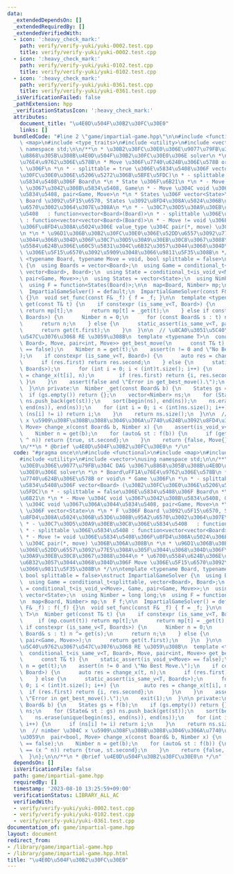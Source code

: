 ```yaml
---
data:
  _extendedDependsOn: []
  _extendedRequiredBy: []
  _extendedVerifiedWith:
  - icon: ':heavy_check_mark:'
    path: verify/verify-yuki/yuki-0002.test.cpp
    title: verify/verify-yuki/yuki-0002.test.cpp
  - icon: ':heavy_check_mark:'
    path: verify/verify-yuki/yuki-0102.test.cpp
    title: verify/verify-yuki/yuki-0102.test.cpp
  - icon: ':heavy_check_mark:'
    path: verify/verify-yuki/yuki-0361.test.cpp
    title: verify/verify-yuki/yuki-0361.test.cpp
  _isVerificationFailed: false
  _pathExtension: hpp
  _verificationStatusIcon: ':heavy_check_mark:'
  attributes:
    document_title: "\u4E0D\u504F\u30B2\u30FC\u30E0"
    links: []
  bundledCode: "#line 2 \"game/impartial-game.hpp\"\n\n#include <functional>\n#include\
    \ <map>\n#include <type_traits>\n#include <utility>\n#include <vector>\nusing\
    \ namespace std;\n\n/**\n * \u30B2\u30FC\u30E0\u306E\u9077\u79FB\u304C DAG \u3067\
    \u8868\u305B\u308B\u4E0D\u504F\u30B2\u30FC\u30E0\u306E solver\n *\n * Board\uFF1A\
    \u76E4\u9762\u306E\u578B\n * Move \u306F\u7740\u624B\u306E\u578B or void\n * Game\
    \ \u306F\n *\n * - splittable = true \u306E\u5834\u5408\u306F vector<Board> (\u30B2\
    \u30FC\u30E0\u306E\u5206\u5272\u306B\u5BFE\u5FDC)\n * - splittable = false\u306E\
    \u5834\u5408\u306F Board\n *\n * State \u306F\u6B21\n *\n * - Move \u304C void\
    \ \u3067\u3042\u308B\u5834\u5408, Game\n * - Move \u304C void \u3067\u306A\u3044\
    \u5834\u5408, pair<Game, Move>\n *\n * States \u306F vector<State>\n *\n * F \u306F\
    \ Board \u3092\u5F15\u6570, States \u3092\u8FD4\u308A\u5024\u306B\u53D6\u308B\u95A2\
    \u6570\u3002\u3064\u307E\u308A\n *\n * - \u30C7\u30D5\u30A9\u30EB\u30C8\u306E\u5834\
    \u5408   : function<vector<Board>(Board)>\n * - splittable \u306E\u5834\u5408\
    \ : function<vector<vector<Board>(Board)>\n * - Move != void \u306E\u5834\u5408\
    \u306F\u8FD4\u308A\u5024\u306E value_type \u304C pair(*, move) \u306B\u306A\u308B\
    \n *\n * \u96D1\u306B\u30B2\u30FC\u30E0\u306E\u52DD\u6557\u3092\u77E5\u308A\u305F\
    \u3044\u3068\u304D\u306F\u30C7\u30D5\u30A9\u30EB\u30C8\u3067\u3088\u3044\n * \u6700\
    \u5584\u624B\u306E\u60C5\u5831\u304C\u6B32\u3057\u3044\u3068\u304D\u306F Move\
    \ \u306E\u5F15\u6570\u3092\u5909\u3048\u3066\u9811\u5F35\u308B\n */\n\ntemplate\
    \ <typename Board, typename Move = void, bool splittable = false>\nstruct ImpartialGameSolver\
    \ {\n  using Boards = vector<Board>;\n  using Game = conditional_t<splittable,\
    \ vector<Board>, Board>;\n  using State = conditional_t<is_void_v<Move>, Game,\
    \ pair<Game, Move>>;\n  using States = vector<State>;\n  using Nimber = long long;\n\
    \  using F = function<States(Board)>;\n\n  map<Board, Nimber> mp;\n  F f;\n\n\
    \  ImpartialGameSolver() = default;\n  ImpartialGameSolver(const F& _f) : f(_f)\
    \ {}\n  void set_func(const F& _f) { f = _f; }\n\n  template <typename T>\n  Nimber\
    \ get(const T& t) {\n    if constexpr (is_same_v<T, Board>) {\n      if (mp.count(t))\
    \ return mp[t];\n      return mp[t] = _get(t);\n    } else if constexpr (is_same_v<T,\
    \ Boards>) {\n      Nimber n = 0;\n      for (const Board& s : t) n ^= get(s);\n\
    \      return n;\n    } else {\n      static_assert(is_same_v<T, pair<Game, Move>>);\n\
    \      return get(t.first);\n    }\n  }\n\n  // \u8CA0\u3051\u5C40\u9762\u3067\
    \u547C\u3076\u3068 RE \u3059\u308B\n  template <typename T>\n  conditional_t<is_same_v<T,\
    \ Board>, Move, pair<int, Move>> get_best_move(\n      const T& t) {\n    static_assert(is_void_v<Move>\
    \ == false);\n    Nimber n = get(t);\n    assert(n != 0 and \"No Best Move.\"\
    );\n    if constexpr (is_same_v<T, Board>) {\n      auto res = change_x(t, n);\n\
    \      if (res.first) return res.second;\n    } else {\n      static_assert(is_same_v<T,\
    \ Boards>);\n      for (int i = 0; i < (int)t.size(); i++) {\n        auto res\
    \ = change_x(t[i], n);\n        if (res.first) return {i, res.second};\n     \
    \ }\n    }\n    assert(false and \"Error in get_best_move().\");\n    exit(1);\n\
    \  }\n\n private:\n  Nimber _get(const Board& b) {\n    States gs = f(b);\n  \
    \  if (gs.empty()) return {};\n    vector<Nimber> ns;\n    for (State& st : gs)\
    \ ns.push_back(get(st));\n    sort(begin(ns), end(ns));\n    ns.erase(unique(begin(ns),\
    \ end(ns)), end(ns));\n    for (int i = 0; i < (int)ns.size(); i++) {\n      if\
    \ (ns[i] != i) return i;\n    }\n    return ns.size();\n  }\n\n  // nimber \u304C\
    \ x \u5909\u308F\u308B\u3088\u3046\u306A\u7740\u624B\u3092\u8FD4\u3059\n  pair<bool,\
    \ Move> change_x(const Board& b, Nimber x) {\n    assert(is_void_v<Move> == false);\n\
    \    Nimber n = get(b);\n    for (auto& st : f(b)) {\n      if (get(st) == (x\
    \ ^ n)) return {true, st.second};\n    }\n    return {false, Move{}};\n  }\n};\n\
    \n/**\n * @brief \u4E0D\u504F\u30B2\u30FC\u30E0\n */\n"
  code: "#pragma once\n\n#include <functional>\n#include <map>\n#include <type_traits>\n\
    #include <utility>\n#include <vector>\nusing namespace std;\n\n/**\n * \u30B2\u30FC\
    \u30E0\u306E\u9077\u79FB\u304C DAG \u3067\u8868\u305B\u308B\u4E0D\u504F\u30B2\u30FC\
    \u30E0\u306E solver\n *\n * Board\uFF1A\u76E4\u9762\u306E\u578B\n * Move \u306F\
    \u7740\u624B\u306E\u578B or void\n * Game \u306F\n *\n * - splittable = true \u306E\
    \u5834\u5408\u306F vector<Board> (\u30B2\u30FC\u30E0\u306E\u5206\u5272\u306B\u5BFE\
    \u5FDC)\n * - splittable = false\u306E\u5834\u5408\u306F Board\n *\n * State \u306F\
    \u6B21\n *\n * - Move \u304C void \u3067\u3042\u308B\u5834\u5408, Game\n * - Move\
    \ \u304C void \u3067\u306A\u3044\u5834\u5408, pair<Game, Move>\n *\n * States\
    \ \u306F vector<State>\n *\n * F \u306F Board \u3092\u5F15\u6570, States \u3092\
    \u8FD4\u308A\u5024\u306B\u53D6\u308B\u95A2\u6570\u3002\u3064\u307E\u308A\n *\n\
    \ * - \u30C7\u30D5\u30A9\u30EB\u30C8\u306E\u5834\u5408   : function<vector<Board>(Board)>\n\
    \ * - splittable \u306E\u5834\u5408 : function<vector<vector<Board>(Board)>\n\
    \ * - Move != void \u306E\u5834\u5408\u306F\u8FD4\u308A\u5024\u306E value_type\
    \ \u304C pair(*, move) \u306B\u306A\u308B\n *\n * \u96D1\u306B\u30B2\u30FC\u30E0\
    \u306E\u52DD\u6557\u3092\u77E5\u308A\u305F\u3044\u3068\u304D\u306F\u30C7\u30D5\
    \u30A9\u30EB\u30C8\u3067\u3088\u3044\n * \u6700\u5584\u624B\u306E\u60C5\u5831\u304C\
    \u6B32\u3057\u3044\u3068\u304D\u306F Move \u306E\u5F15\u6570\u3092\u5909\u3048\
    \u3066\u9811\u5F35\u308B\n */\n\ntemplate <typename Board, typename Move = void,\
    \ bool splittable = false>\nstruct ImpartialGameSolver {\n  using Boards = vector<Board>;\n\
    \  using Game = conditional_t<splittable, vector<Board>, Board>;\n  using State\
    \ = conditional_t<is_void_v<Move>, Game, pair<Game, Move>>;\n  using States =\
    \ vector<State>;\n  using Nimber = long long;\n  using F = function<States(Board)>;\n\
    \n  map<Board, Nimber> mp;\n  F f;\n\n  ImpartialGameSolver() = default;\n  ImpartialGameSolver(const\
    \ F& _f) : f(_f) {}\n  void set_func(const F& _f) { f = _f; }\n\n  template <typename\
    \ T>\n  Nimber get(const T& t) {\n    if constexpr (is_same_v<T, Board>) {\n \
    \     if (mp.count(t)) return mp[t];\n      return mp[t] = _get(t);\n    } else\
    \ if constexpr (is_same_v<T, Boards>) {\n      Nimber n = 0;\n      for (const\
    \ Board& s : t) n ^= get(s);\n      return n;\n    } else {\n      static_assert(is_same_v<T,\
    \ pair<Game, Move>>);\n      return get(t.first);\n    }\n  }\n\n  // \u8CA0\u3051\
    \u5C40\u9762\u3067\u547C\u3076\u3068 RE \u3059\u308B\n  template <typename T>\n\
    \  conditional_t<is_same_v<T, Board>, Move, pair<int, Move>> get_best_move(\n\
    \      const T& t) {\n    static_assert(is_void_v<Move> == false);\n    Nimber\
    \ n = get(t);\n    assert(n != 0 and \"No Best Move.\");\n    if constexpr (is_same_v<T,\
    \ Board>) {\n      auto res = change_x(t, n);\n      if (res.first) return res.second;\n\
    \    } else {\n      static_assert(is_same_v<T, Boards>);\n      for (int i =\
    \ 0; i < (int)t.size(); i++) {\n        auto res = change_x(t[i], n);\n      \
    \  if (res.first) return {i, res.second};\n      }\n    }\n    assert(false and\
    \ \"Error in get_best_move().\");\n    exit(1);\n  }\n\n private:\n  Nimber _get(const\
    \ Board& b) {\n    States gs = f(b);\n    if (gs.empty()) return {};\n    vector<Nimber>\
    \ ns;\n    for (State& st : gs) ns.push_back(get(st));\n    sort(begin(ns), end(ns));\n\
    \    ns.erase(unique(begin(ns), end(ns)), end(ns));\n    for (int i = 0; i < (int)ns.size();\
    \ i++) {\n      if (ns[i] != i) return i;\n    }\n    return ns.size();\n  }\n\
    \n  // nimber \u304C x \u5909\u308F\u308B\u3088\u3046\u306A\u7740\u624B\u3092\u8FD4\
    \u3059\n  pair<bool, Move> change_x(const Board& b, Nimber x) {\n    assert(is_void_v<Move>\
    \ == false);\n    Nimber n = get(b);\n    for (auto& st : f(b)) {\n      if (get(st)\
    \ == (x ^ n)) return {true, st.second};\n    }\n    return {false, Move{}};\n\
    \  }\n};\n\n/**\n * @brief \u4E0D\u504F\u30B2\u30FC\u30E0\n */\n"
  dependsOn: []
  isVerificationFile: false
  path: game/impartial-game.hpp
  requiredBy: []
  timestamp: '2023-08-10 13:25:59+09:00'
  verificationStatus: LIBRARY_ALL_AC
  verifiedWith:
  - verify/verify-yuki/yuki-0002.test.cpp
  - verify/verify-yuki/yuki-0102.test.cpp
  - verify/verify-yuki/yuki-0361.test.cpp
documentation_of: game/impartial-game.hpp
layout: document
redirect_from:
- /library/game/impartial-game.hpp
- /library/game/impartial-game.hpp.html
title: "\u4E0D\u504F\u30B2\u30FC\u30E0"
---
```

